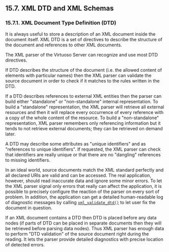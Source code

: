 <div id="xmlschema" class="section">

<div class="titlepage">

<div>

<div>

## 15.7. XML DTD and XML Schemas

</div>

</div>

</div>

<div id="dtd_intro" class="section">

<div class="titlepage">

<div>

<div>

### 15.7.1. XML Document Type Definition (DTD)

</div>

</div>

</div>

It is always useful to store a description of an XML document inside the
document itself. XML DTD is a set of directives to describe the
structure of the document and references to other XML documents.

The XML parser of the Virtuoso Server can recognize and use most DTD
directives.

If DTD describes the structure of the document (i.e. the allowed content
of elements with particular names) then the XML parser can validate the
source document in order to check if it matches to the rules written in
the DTD.

If a DTD describes references to external XML entities then the parser
can build either "standalone" or "non-standalone" internal
representation. To build a "standalone" representation, the XML parser
will retrieve all external resources and then it will replace every
occurrence of every reference with a copy of the whole content of the
resource. To build a "non-standalone" representation, XML parser
remembers only referencing information but it tends to not retrieve
external documents; they can be retrieved on demand later.

A DTD may describe some attributes as "unique identifiers" and as
"references to unique identifiers". If requested, the XML parser can
check that identifiers are really unique or that there are no "dangling"
references to missing identifiers.

In an ideal world, source documents match the XML standard perfectly and
all declared URIs are valid and can be accessed. The real application,
however, should read inaccurate data and ignore some minor errors. To
let the XML parser signal only errors that really can affect the
application, it is possible to precisely configure the reaction of the
parser on every sort of problem. In addition, the application can get a
detailed human-readable log of diagnostic messages by calling
<a href="fn_xml_validate_dtd.html" class="link"
title="xml_validate_dtd"><code
class="function">xml_validate_dtd()</code></a> to let user fix the
document in question.

If an XML document contains a DTD then DTD is placed before any data
nodes (if parts of DTD can be placed in separate documents then they
will be retrieved before parsing data nodes). Thus XML parser has enough
data to perform "DTD validation" of the source document right during the
reading. It lets the parser provide detailed diagnostics with precise
location of detected errors.

</div>

</div>
